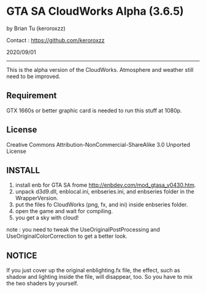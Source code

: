 GTA SA CloudWorks Alpha (3.6.5)
=================================

by Brian Tu (keroroxzz)

Contact : https://github.com/keroroxzz

2020/09/01

---------------------------------

This is the alpha version of the CloudWorks.
Atmosphere and weather still need to be improved.

Requirement
---------------------------------

GTX 1660s or better graphic card is needed to run this stuff at 1080p.

License
---------------------------------
Creative Commons Attribution-NonCommercial-ShareAlike 3.0 Unported License

INSTALL
---------------------------------

1. install enb for GTA SA frome http://enbdev.com/mod_gtasa_v0430.htm.
2. unpack d3d9.dll, enblocal.ini, enbseries.ini, and enbseries folder in the WrapperVersion.
3. put the files fo CloudWorks (png, fx, and ini) inside enbseries folder.
4. open the game and wait for compiling.
5. you get a sky with cloud!

note : you need to tweak the UseOriginalPostProcessing and UseOriginalColorCorrection to get a better look.

NOTICE
---------------------------------

If you just cover up the original enblighting.fx file, the effect, such as shadow and lighting inside the file, will disappear, too.
So you have to mix the two shaders by yourself.
